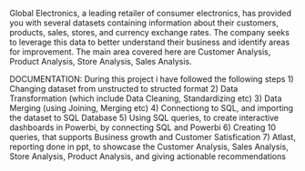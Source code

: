 Global Electronics, a leading retailer of consumer electronics, has provided you with several datasets containing information about their customers, products, sales, stores, and currency exchange rates. The company seeks to leverage this data to better understand their business and identify areas for improvement.
The main area covered here are Customer Analysis, Product Analysis, Store Analysis, Sales Analysis.

DOCUMENTATION: During this project i have followed the following steps
               1) Changing dataset from unstructed to structed format
               2) Data Transformation (which include Data Cleaning, Standardizing etc)
               3) Data Merging (using Joining, Merging etc)
               4) Connectiong to SQL, and importing the dataset to SQL Database
               5) Using SQL queries, to create interactive dashboards in Powerbi, by connecting SQL and Powerbi
               6) Creating 10 queries, that supports Business growth and Customer Satisfication
               7) Atlast, reporting done in ppt, to showcase the Customer Analysis, Sales Analysis, Store Analysis, Product Analysis, and giving actionable recommendations
